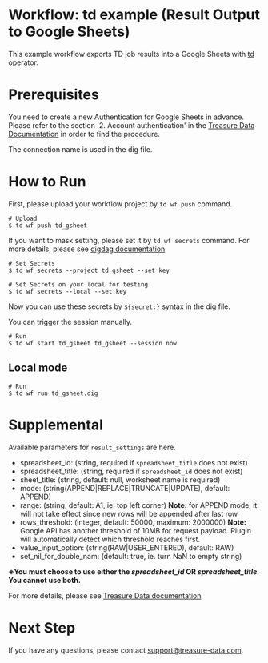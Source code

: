 # Workflow: td example (Result Output to Google Sheets)

This example workflow exports TD job results into a Google Sheets with [td](http://docs.digdag.io/operators/td.html) operator.

# Prerequisites

You need to create a new Authentication for Google Sheets in advance.  
Please refer to the section '2. Account authentication' in the [Treasure Data Documentation](https://support.treasuredata.com/hc/en-us/articles/360009671913-Writing-Job-Results-to-Google-Sheets) in order to find the procedure.

The connection name is used in the dig file.


# How to Run

First, please upload your workflow project by `td wf push` command.

    # Upload
    $ td wf push td_gsheet

If you want to mask setting, please set it by `td wf secrets` command. For more details, please see [digdag documentation](http://docs.digdag.io/command_reference.html#secrets)

    # Set Secrets
    $ td wf secrets --project td_gsheet --set key

    # Set Secrets on your local for testing
    $ td wf secrets --local --set key

Now you can use these secrets by `${secret:}` syntax in the dig file.

You can trigger the session manually.

    # Run
    $ td wf start td_gsheet td_gsheet --session now

## Local mode

    # Run
    $ td wf run td_gsheet.dig

# Supplemental

Available parameters for `result_settings` are here.

- spreadsheet_id: (string, required if `spreadsheet_title` does not exist)
- spreadsheet_title: (string, required if `spreadsheet_id` does not exist)
- sheet_title: (string, default: null, worksheet name is required)
- mode: (string(APPEND|REPLACE|TRUNCATE|UPDATE), default: APPEND)
- range: (string, default: A1, ie. top left corner)
**Note:** for APPEND mode, it will not take effect since new rows will be appended after last row
- rows_threshold: (integer, default: 50000, maximum: 2000000)
**Note:** Google API has another threshold of 10MB for request payload. Plugin will automatically detect which threshold reaches first.
- value_input_option: (string(RAW|USER_ENTERED), default: RAW)
- set_nil_for_double_nam: (default: true, ie. turn NaN to empty string)

**※You must choose to use either the *****spreadsheet_id***** OR *****spreadsheet_title.***** You cannot use both.**

For more details, please see [Treasure Data documentation](https://support.treasuredata.com/hc/en-us/articles/360009671913-Writing-Job-Results-to-Google-Sheets)

# Next Step

If you have any questions, please contact support@treasure-data.com.
